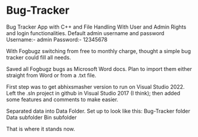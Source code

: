# Bug-Tracker
Bug Tracker App with C++ and File Handling With User and Admin Rights and login functionalities.
Default admin username and password
Username:- admin
Password:- 12345678

With Fogbugz switching from free to monthly charge, thought a simple bug tracker could fill all needs.

Saved all Fogbugz bugs as Microsoft Word docs. Plan to import them either straight from Word or from a .txt file.

First step was to get abhixsmasher version to run on Visual Studio 2022. Left the .sln project in github in Visual Studio 2017 (I think); then added some features and comments to make easier. 

Separated data into Data Folder. Set up to look like this:
    Bug-Tracker folder
        Data subfolder
        Bin subfolder
        
 That is where it stands now.       
        
